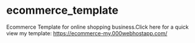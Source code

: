 # ecommerce_template
Ecommerce Template for online shopping business.Click here for a quick view my template:
https://ecommerce-my.000webhostapp.com/
